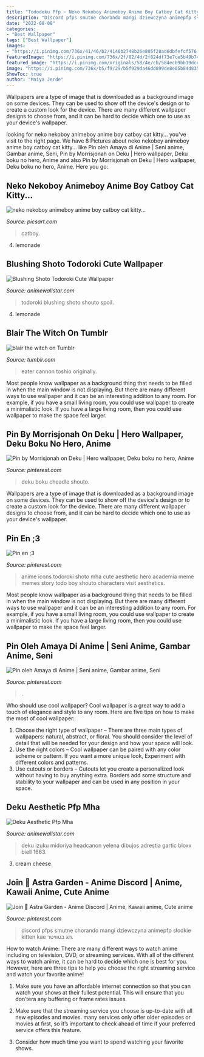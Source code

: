```yaml
---
title: "Tododeku Pfp ~ Neko Nekoboy Animeboy Anime Boy Catboy Cat Kitty..."
description: "Discord pfps smutne chorando mangi dziewczyna animepfp słodkie kitten kae תג בטוויטר"
date: "2022-08-08"
categories:
- "Best Wallpaper"
tags: ["Best Wallpaper"]
images:
- "https://i.pinimg.com/736x/41/46/b2/4146b2748b26e805f28ad6dbfefcf576.jpg"
featuredImage: "https://i.pinimg.com/736x/2f/82/4d/2f824df73e7ce5b49b7405e7a9b72a9e.jpg"
featured_image: "https://i.pinimg.com/originals/58/4e/cb/584ecb9bb19dce7a79ae75ab42162be6.jpg"
image: "https://i.pinimg.com/736x/b5/f9/29/b5f929da46dd899de8e05b84d835a21a.jpg"
ShowToc: true
author: "Maiya Jerde"
---
```



Wallpapers are a type of image that is downloaded as a background image on some devices. They can be used to show off the device's design or to create a custom look for the device. There are many different wallpaper designs to choose from, and it can be hard to decide which one to use as your device's wallpaper.

	

		
looking for neko nekoboy animeboy anime boy catboy cat kitty... you've visit to the right page. We have 8 Pictures about neko nekoboy animeboy anime boy catboy cat kitty... like Pin oleh Amaya di Anime | Seni anime, Gambar anime, Seni, Pin by Morrisjonah on Deku | Hero wallpaper, Deku boku no hero, Anime and also Pin by Morrisjonah on Deku | Hero wallpaper, Deku boku no hero, Anime. Here you go:
		
    
## Neko Nekoboy Animeboy Anime Boy Catboy Cat Kitty...

<img loading=lazy src="https://cdn140.picsart.com/269819362027211.png" onerror="this.onerror=null;this.src='https://tse4.mm.bing.net/th?id=OIP.Xx8Zn-nkupqczvQpirkfcwHaHa&amp;pid=15.1';" alt="neko nekoboy animeboy anime boy catboy cat kitty...">

_Source: picsart.com_

>catboy. 

	

4. lemonade 

    
## Blushing Shoto Todoroki Cute Wallpaper

<img loading=lazy src="https://i.pinimg.com/originals/b2/68/c3/b268c344c809f3d73a556879f5e3cae9.gif" onerror="this.onerror=null;this.src='https://tse4.mm.bing.net/th?id=OIP.NaMV2oiAXTctTxS01l5PBgHaI4&amp;pid=15.1';" alt="Blushing Shoto Todoroki Cute Wallpaper">

_Source: animewallstar.com_

>todoroki blushing shoto shouto spoil. 

	

4. lemonade 

    
## Blair The Witch On Tumblr

<img loading=lazy src="https://64.media.tumblr.com/8b9f28f30f96563cd01a9d2a43fc47a9/tumblr_okt1aliISk1rzn9vfo1_540.gif" onerror="this.onerror=null;this.src='https://tse1.mm.bing.net/th?id=OIP.JbG9bPamafCnLJ2SGl3KNQEsDY&amp;pid=15.1';" alt="blair the witch on Tumblr">

_Source: tumblr.com_

>eater cannon toshio originally. 

	

Most people know wallpaper as a background thing that needs to be filled in when the main window is not displaying. But there are many different ways to use wallpaper and it can be an interesting addition to any room. For example, if you have a small living room, you could use wallpaper to create a minimalistic look. If you have a large living room, then you could use wallpaper to make the space feel larger.

    
## Pin By Morrisjonah On Deku | Hero Wallpaper, Deku Boku No Hero, Anime

<img loading=lazy src="https://i.pinimg.com/736x/b5/f9/29/b5f929da46dd899de8e05b84d835a21a.jpg" onerror="this.onerror=null;this.src='https://tse3.mm.bing.net/th?id=OIP.Ux9j042BAYQkiixF50D1IQHaKE&amp;pid=15.1';" alt="Pin by Morrisjonah on Deku | Hero wallpaper, Deku boku no hero, Anime">

_Source: pinterest.com_

>deku boku cheadle shouto. 

	

Wallpapers are a type of image that is downloaded as a background image on some devices. They can be used to show off the device's design or to create a custom look for the device. There are many different wallpaper designs to choose from, and it can be hard to decide which one to use as your device's wallpaper.

    
## Pin En ;3

<img loading=lazy src="https://i.pinimg.com/736x/2f/82/4d/2f824df73e7ce5b49b7405e7a9b72a9e.jpg" onerror="this.onerror=null;this.src='https://tse2.mm.bing.net/th?id=OIP.RqPJaENGDf5sYoIPbXhc7QHaHW&amp;pid=15.1';" alt="Pin en ;3">

_Source: pinterest.com_

>anime icons todoroki shoto mha cute aesthetic hero academia meme memes story todo boy shouto characters visit aesthetics. 

	

Most people know wallpaper as a background thing that needs to be filled in when the main window is not displaying. But there are many different ways to use wallpaper and it can be an interesting addition to any room. For example, if you have a small living room, you could use wallpaper to create a minimalistic look. If you have a large living room, then you could use wallpaper to make the space feel larger.

    
## Pin Oleh Amaya Di Anime | Seni Anime, Gambar Anime, Seni

<img loading=lazy src="https://i.pinimg.com/736x/7b/09/e6/7b09e63693daa6ce591c37e109a1fa4a.jpg" onerror="this.onerror=null;this.src='https://tse3.mm.bing.net/th?id=OIP.F9D9dUnyXYpy_glRW42VigHaEN&amp;pid=15.1';" alt="Pin oleh Amaya di Anime | Seni anime, Gambar anime, Seni">

_Source: pinterest.com_

>. 

	

Who should use cool wallpaper?
Cool wallpaper is a great way to add a touch of elegance and style to any room. Here are five tips on how to make the most of cool wallpaper: 
1) Choose the right type of wallpaper – There are three main types of wallpapers: natural, abstract, or floral. You should consider the level of detail that will be needed for your design and how your space will look. 
2) Use the right colors – Cool wallpaper can be paired with any color scheme or pattern. If you want a more unique look, Experiment with different colors and patterns. 
3) Use cutouts or borders – Cutouts let you create a personalized look without having to buy anything extra. Borders add some structure and stability to your wallpaper and can be used in any position in your space.

    
## Deku Aesthetic Pfp Mha

<img loading=lazy src="https://i.pinimg.com/originals/58/4e/cb/584ecb9bb19dce7a79ae75ab42162be6.jpg" onerror="this.onerror=null;this.src='https://tse2.mm.bing.net/th?id=OIP.r8eYB1ahC-wHQeBoHzLhCAHaHa&amp;pid=15.1';" alt="Deku Aesthetic Pfp Mha">

_Source: animewallstar.com_

>deku izuku midoriya headcanon yelena dibujos adrestia gartic bloxx biell 1663. 

	

3. cream cheese 

    
## Join 🌸 Astra Garden - Anime Discord | Anime, Kawaii Anime, Cute Anime

<img loading=lazy src="https://i.pinimg.com/736x/41/46/b2/4146b2748b26e805f28ad6dbfefcf576.jpg" onerror="this.onerror=null;this.src='https://tse3.mm.bing.net/th?id=OIP.MGqaWb6wBDN-5xmOlWXkygHaHa&amp;pid=15.1';" alt="Join 🌸 Astra Garden - Anime Discord | Anime, Kawaii anime, Cute anime">

_Source: pinterest.com_

>discord pfps smutne chorando mangi dziewczyna animepfp słodkie kitten kae תג בטוויטר. 

	

How to watch Anime: There are many different ways to watch anime including on television, DVD, or streaming services.
With all of the different ways to watch anime, it can be hard to decide which one is best for you. However, here are three tips to help you choose the right streaming service and watch your favorite anime!
1. Make sure you have an affordable internet connection so that you can watch your shows at their fullest potential. This will ensure that you don’tera any buffering or frame rates issues.

2. Make sure that the streaming service you choose is up-to-date with all new episodes and movies. many services only offer older episodes or movies at first, so it’s important to check ahead of time if your preferred service offers this feature.

3. Consider how much time you want to spend watching your favorite shows.

